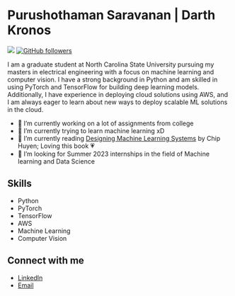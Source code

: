 # Purushothaman Saravanan | Darth Kronos
<!-- Graduate Student at North Carolina State University | Electrical Engineering | Machine Learning and Computer Vision -->

<!--
**Darth-Kronos/Darth-Kronos** is a ✨ _special_ ✨ repository because its `README.md` (this file) appears on your GitHub profile.

Here are some ideas to get you started:

- 🔭 I’m currently working on ...
- 🌱 I’m currently learning ...
- 👯 I’m looking to collaborate on ...
- 🤔 I’m looking for help with ...
- 💬 Ask me about ...
- 📫 How to reach me: ...
- 😄 Pronouns: ...
- ⚡ Fun fact: ...
-->
![](https://komarev.com/ghpvc/?username=Darth-Kronos) [![GitHub followers](https://img.shields.io/github/followers/Darth-Kronos.svg?style=social&label=Follow&maxAge=2592000)](https://github.com/Darth-Kronos) 

I am a graduate student at North Carolina State University pursuing my masters in electrical engineering with a focus on machine learning and computer vision. I have a strong background in Python and am skilled in using PyTorch and TensorFlow for building deep learning models. Additionally, I have experience in deploying cloud solutions using AWS, and I am always eager to learn about new ways to deploy scalable ML solutions in the cloud.

- 🔭 I’m currently working on a lot of assignments from college
- 🌱 I’m currently trying to learn machine learning xD
- 📖 I’m currently reading [Designing Machine Learning Systems](https://www.oreilly.com/library/view/designing-machine-learning/9781098107956/) by  Chip Huyen; Loving this book 💗
- 🤔 I’m looking for Summer 2023 internships in the field of Machine learning and Data Science

## Skills

- Python
- PyTorch
- TensorFlow
- AWS
- Machine Learning
- Computer Vision

## Connect with me

- [LinkedIn](https://www.linkedin.com/in/purushothaman-s-yadav)
- [Email](mailto:psarava3@ncsu.edu)
<!-- - [Website](https://[your-website].com) -->
